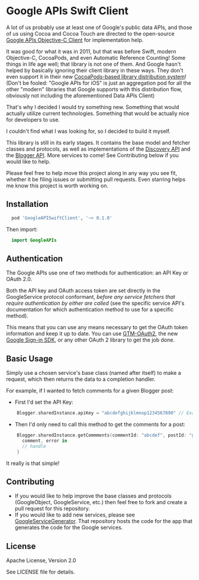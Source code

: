# Google APIs Swift Client
A lot of us probably use at least one of Google's public data APIs, and those of us using Cocoa and Cocoa Touch are directed to the open-source [Google APIs Objective-C Client](https://code.google.com/p/google-api-objectivec-client/) for implementation help.

It was good for what it was in 2011, but that was before Swift, modern Objective-C, CocoaPods, and even Automatic Reference Counting! Some things in life age well; that library is not one of them. And Google hasn't helped by basically ignoring their client library in these ways. They don't even support it in their new [CocoaPods-based library distribution system](https://developers.google.com/ios/cocoapods#cocoapods_published_by_google)! (Don't be fooled: "Google APIs for iOS" is just an aggregation pod for all the other "modern" libraries that Google supports with this distribution flow, obviously not including the aforementioned Data APIs Client)

That's why I decided I would try something new. Something that would actually utilize current technologies. Something that would be actually nice for developers to use.

I couldn't find what I was looking for, so I decided to build it myself.

This library is still in its early stages. It contains the base model and fetcher classes and protocols, as well as implementations of the [Discovery API](https://developers.google.com/discovery/) and the [Blogger API](https://developers.google.com/blogger/). More services to come! See Contributing below if you would like to help.

Please feel free to help move this project along in any way you see fit, whether it be filing issues or submitting pull requests. Even starring helps me know this project is worth working on.

## Installation
```ruby
  pod 'GoogleAPISwiftClient', '~> 0.1.0'
```

Then import:
```swift
  import GoogleAPIs
```

## Authentication
The Google APIs use one of two methods for authentication: an API Key or OAuth 2.0.

Both the API key and OAuth access token are set directly in the GoogleService protocol conformant, _before any service fetchers that require authentication by either are called_ (see the specific service API's documentation for which authentication method to use for a specific method).

This means that you can use any means necessary to get the OAuth token information and keep it up to date. You can use [GTM-OAuth2](https://code.google.com/p/gtm-oauth2/wiki/Introduction), the new [Google Sign-in SDK](https://developers.google.com/identity/sign-in/ios/), or any other OAuth 2 library to get the job done.

## Basic Usage
Simply use a chosen service's base class (named after itself) to make a request, which then returns the data to a completion handler.

For example, if I wanted to fetch comments for a given Blogger post:
- First I'd set the API Key:

```swift
    Blogger.sharedInstance.apiKey = "abcdefghijklmnop1234567890" // Example
```
- Then I'd only need to call this method to get the comments for a post:
```swift
    Blogger.sharedInstance.getCommments(commentId: "abcdef", postId: "ghijkl", blogId: "1234567") {
      comment, error in
      // handle
    }
```

It really is that simple!

## Contributing
- If you would like to help improve the base classes and protocols (GoogleObject, GoogleService, etc.) then feel free to fork and create a pull request for this repository.
- If you would like to add new services, please see [GoogleServiceGenerator](https://github.com/mattwyskiel/GoogleServiceGenerator). That repository hosts the code for the app that generates the code for the Google services.

## License
Apache License, Version 2.0

See LICENSE file for details.
